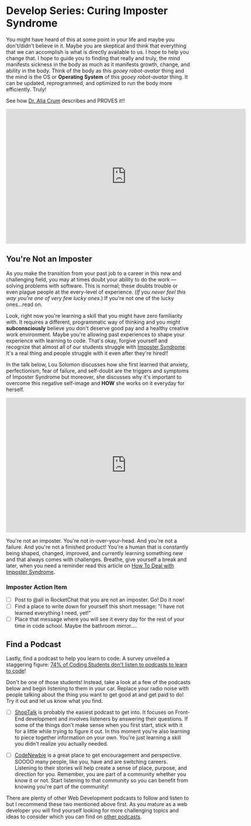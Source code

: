 # Develop Series: Curing Imposter Syndrome

You might have heard of this at some point in your life and maybe you don't/didn't believe in it. Maybe you are skeptical and think that everything that we can accomplish is what is directly available to us. I hope to help you change that. I hope to guide you to finding that really and truly, the mind manifests sickness in the body as much as it manifests growth, change, and ability in the body. Think of the body as this *gooey robot-avatar* thing and the mind is the OS or **Operating System** of this *gooey robot-avatar* thing. It can be updated, reprogrammed, and optimized to run the body more efficiently. Truly!

See how [Dr. Alia Crum](https://mbl.stanford.edu/people) describes and PROVES it!!

<!-- !Video Content: TEDTALK - Change Your Mindset, Change The Game -->
<iframe width="655" height="368" src="https://www.youtube.com/embed/0tqq66zwa7g" title="YouTube video player" frameborder="0" allow="accelerometer; autoplay; clipboard-write; encrypted-media; gyroscope; picture-in-picture" allowfullscreen></iframe>

## You're Not an Imposter

As you make the transition from your past job to a career in this new and challenging field, you may at times doubt your ability to do the work — solving problems with software. This is normal; these doubts trouble or even plague people at the every-level of experience. (*If you never feel this way you're one of very few lucky ones.*) If you're not one of the lucky ones...read on.

Look, right now you're learning a skill that you might have zero familiarity with. It requires a different, programmatic way of thinking and you might **subconsciously** believe you don't deserve good pay and a healthy creative work environment. Maybe you're allowing past experiences to shape your experience with learning to code. That's okay, forgive yourself and recognize that almost all of our students struggle with [Imposter Syndrome](https://www.fastcompany.com/40421352/the-five-types-of-impostor-syndrome-and-how-to-beat-them). It's a real thing and people struggle with it even after they're hired!!

In the talk below, Lou Solomon discusses how she first learned that anxiety, perfectionism, fear of failure, and self-doubt are the triggers and symptoms of Imposter Syndrome but moreover, she discusses why it's important to overcome this negative self-image and **HOW** she works on it everyday for herself.

<!-- !Video Content: The Surprising Solution to Imposter Syndrome -->
<iframe width="655" height="368" src="https://www.youtube.com/embed/whyUPLJZljE" title="YouTube video player" frameborder="0" allow="accelerometer; autoplay; clipboard-write; encrypted-media; gyroscope; picture-in-picture" allowfullscreen></iframe>

You're not an imposter. You're not in-over-your-head. And you're not a failure. And you're not a finished product! You're a human that is constantly being shaped, changed, improved, and currently learning something new and that always comes with challenges. Breathe, give yourself a break and later, when you need a reminder read this article on [How To Deal with Imposter Syndrome](http://time.com/5312483/how-to-deal-with-impostor-syndrome/).

### Imposter Action Item

- [ ] Post to @all in RocketChat that you are not an imposter. Go! Do it now!
- [ ] Find a place to write down for yourself this short message: "I have not learned everything I need, yet!"
- [ ] Place that message where you will see it every day for the rest of your time in code school. Maybe the bathroom mirror....

## Find a Podcast

Lastly, find a podcast to help you learn to code. A survey unveiled a staggering figure: [74% of Coding Students don't listen to podcasts to learn to code](https://www.freecodecamp.org/news/we-asked-15-000-people-who-they-are-and-how-theyre-learning-to-code-4104e29b2781/?source=featured---#2b47)!

Don't be one of those students! Instead, take a look at a few of the podcasts below and begin listening to them in your car. Replace your radio noise with people talking about the thing you want to get good at and get paid to do! Try it out and let us know what you find.

- [ ] [ShopTalk](https://shoptalkshow.com/) is probably the easiest podcast to get into. It focuses on Front-End development and involves listeners by answering their questions. If some of the things don't make sense when you first start, stick with it for a little while trying to figure it out. In this moment you're also learning to piece together information on your own. You're just learning a skill you didn't realize you actually needed.

- [ ] [CodeNewbie](https://www.codenewbie.org/podcast/) is a great place to get encouragement and perspective. SOOOO many people, like you, have and are switching careers. Listening to their stories will help create a sense of place, purpose, and direction for you. Remember, you are part of a community whether you know it or not. Start listening to that community so you can benefit from knowing you're part of the community!

There are plenty of other Web Development podcasts to follow and listen to but I recommend these two mentioned above first. As you mature as a web developer you will find yourself looking for more challenging topics and ideas to consider which you can find on [other podcasts](https://www.freecodecamp.org/news/the-best-podcasts-for-new-coders-and-the-best-tools-for-listening-to-them-df393b1c8dc/).